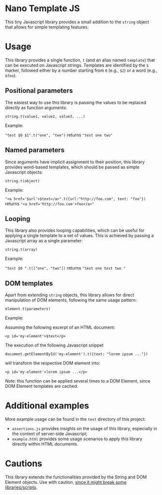 # Nano Template JS

This tiny Javascript library provides a small addition to the `string` object that allows for simple templating features.

# Usage

This library provides a single function, `t` (and an alias named `template`) that can be executed on Javascript strings. Templates are identified by the `$` marker, followed either by a number starting from `0` (e.g., `$2`) or a word (e.g., `$foo`).


## Positional parameters

The easiest way to use this library is passing the values to be replaced directly as function arguments:

`string.t(value1, value2, value3, ...)`

Example:

`"test $0 $1".t("one", "two")` returns `"test one two"`


## Named parameters

Since arguments have implicit assignment to their position, this library provides word-based templates, which should be passed as simple Javascript objects:

`string.t(object)`

Example:

`"<a href='$url'>$text</a>".t({url:"http://foo.com", text: "foo"})` returns `"<a href='http://foo.com'>foo</a>"`


## Looping

This library also provides looping capabilities, which can be useful for applying a single template to a set of values. This is achieved by passing a Javascript array as a single parameter:

`string.t(array)`

Example:

`"test $0 ".t(["one", "two"])` returns `"test one test two "`


## DOM templates

Apart from extending `string` objects, this library allows for direct manipulation of DOM elements, following the same usage pattern:

`element.t(parameters)`

Example:

Assuming the following excerpt of an HTML document:

`<p id='my-element'>$text</p>`

The execution of the following Javascript snippet

`document.getElementById('my-element').t({text: "lorem ipsum ..."})`

will transform the respective DOM element into:

`<p id='my-element'>lorem ipsum ...</p>`

*Note:* this function can be applied several times to a DOM Element, since DOM Element templates are cached.


# Additional examples

More example usage can be found in the `test` directory of this project:

* `assertions.js` provides insights on the usage of this library, especially in the context of server-side Javascript;
* `example.html` provides some usage scenarios to apply this library directly within HTML documents.

# Cautions

This library extends the functionalities provided by the String and DOM Element objects. Use with caution, [since it might break some libraries/scripts](http://perfectionkills.com/whats-wrong-with-extending-the-dom/).